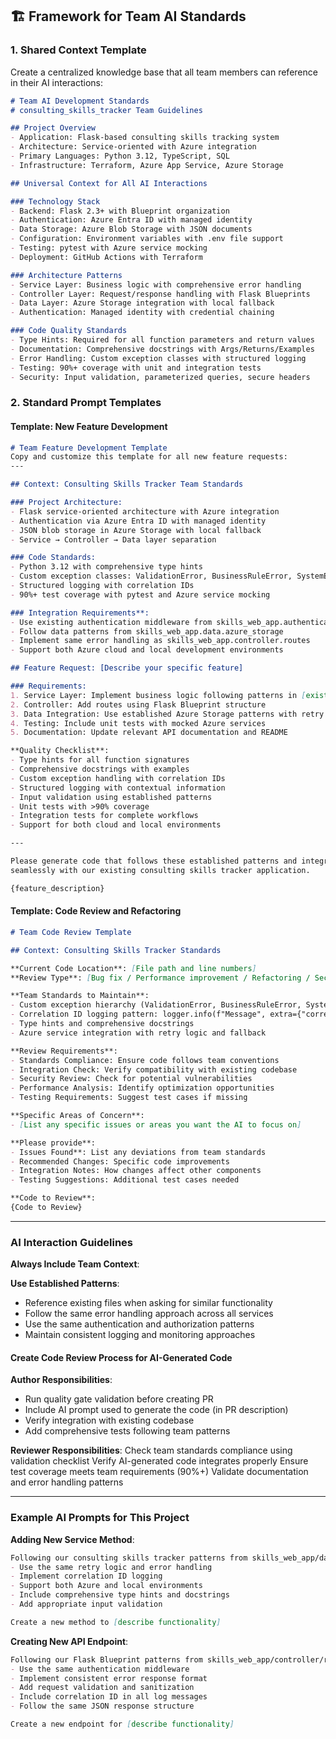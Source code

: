 ## 🏗️ Framework for Team AI Standards

### 1. Shared Context Template
Create a centralized knowledge base that all team members can reference in their AI interactions:

```markdown
# Team AI Development Standards
# consulting_skills_tracker Team Guidelines

## Project Overview
- Application: Flask-based consulting skills tracking system
- Architecture: Service-oriented with Azure integration
- Primary Languages: Python 3.12, TypeScript, SQL
- Infrastructure: Terraform, Azure App Service, Azure Storage

## Universal Context for All AI Interactions

### Technology Stack
- Backend: Flask 2.3+ with Blueprint organization
- Authentication: Azure Entra ID with managed identity
- Data Storage: Azure Blob Storage with JSON documents
- Configuration: Environment variables with .env file support
- Testing: pytest with Azure service mocking
- Deployment: GitHub Actions with Terraform

### Architecture Patterns
- Service Layer: Business logic with comprehensive error handling
- Controller Layer: Request/response handling with Flask Blueprints
- Data Layer: Azure Storage integration with local fallback
- Authentication: Managed identity with credential chaining

### Code Quality Standards
- Type Hints: Required for all function parameters and return values
- Documentation: Comprehensive docstrings with Args/Returns/Examples
- Error Handling: Custom exception classes with structured logging
- Testing: 90%+ coverage with unit and integration tests
- Security: Input validation, parameterized queries, secure headers
```

### 2. Standard Prompt Templates

#### Template: New Feature Development

```markdown
# Team Feature Development Template
Copy and customize this template for all new feature requests:
---

## Context: Consulting Skills Tracker Team Standards

### Project Architecture:
- Flask service-oriented architecture with Azure integration
- Authentication via Azure Entra ID with managed identity
- JSON blob storage in Azure Storage with local fallback
- Service → Controller → Data layer separation

### Code Standards:
- Python 3.12 with comprehensive type hints
- Custom exception classes: ValidationError, BusinessRuleError, SystemError
- Structured logging with correlation IDs
- 90%+ test coverage with pytest and Azure service mocking

### Integration Requirements**:
- Use existing authentication middleware from skills_web_app.authentication
- Follow data patterns from skills_web_app.data.azure_storage
- Implement same error handling as skills_web_app.controller.routes
- Support both Azure cloud and local development environments

## Feature Request: [Describe your specific feature]

### Requirements:
1. Service Layer: Implement business logic following patterns in [existing service file]
2. Controller: Add routes using Flask Blueprint structure
3. Data Integration: Use established Azure Storage patterns with retry logic
4. Testing: Include unit tests with mocked Azure services
5. Documentation: Update relevant API documentation and README

**Quality Checklist**:
- Type hints for all function signatures
- Comprehensive docstrings with examples
- Custom exception handling with correlation IDs
- Structured logging with contextual information
- Input validation using established patterns
- Unit tests with >90% coverage
- Integration tests for complete workflows
- Support for both cloud and local environments

---

Please generate code that follows these established patterns and integrates 
seamlessly with our existing consulting skills tracker application.

{feature_description}
```

#### Template: Code Review and Refactoring

```markdown
# Team Code Review Template

## Context: Consulting Skills Tracker Standards

**Current Code Location**: [File path and line numbers]
**Review Type**: [Bug fix / Performance improvement / Refactoring / Security enhancement]

**Team Standards to Maintain**:
- Custom exception hierarchy (ValidationError, BusinessRuleError, SystemError)
- Correlation ID logging pattern: logger.info(f"Message", extra={"correlation_id": id})
- Type hints and comprehensive docstrings
- Azure service integration with retry logic and fallback

**Review Requirements**:
- Standards Compliance: Ensure code follows team conventions
- Integration Check: Verify compatibility with existing codebase
- Security Review: Check for potential vulnerabilities
- Performance Analysis: Identify optimization opportunities
- Testing Requirements: Suggest test cases if missing

**Specific Areas of Concern**:
- [List any specific issues or areas you want the AI to focus on]

**Please provide**:
- Issues Found**: List any deviations from team standards
- Recommended Changes: Specific code improvements
- Integration Notes: How changes affect other components
- Testing Suggestions: Additional test cases needed

**Code to Review**:
{Code to Review}

```
---

### AI Interaction Guidelines

**Always Include Team Context**:

**Use Established Patterns**:
- Reference existing files when asking for similar functionality
- Follow the same error handling approach across all services
- Use the same authentication and authorization patterns
- Maintain consistent logging and monitoring approaches

#### Create Code Review Process for AI-Generated Code
**Author Responsibilities**:
- Run quality gate validation before creating PR
- Include AI prompt used to generate the code (in PR description)
- Verify integration with existing codebase
- Add comprehensive tests following team patterns

**Reviewer Responsibilities**:
Check team standards compliance using validation checklist
Verify AI-generated code integrates properly
Ensure test coverage meets team requirements (90%+)
Validate documentation and error handling patterns

---

### Example AI Prompts for This Project

**Adding New Service Method**:
```markdown
Following our consulting skills tracker patterns from skills_web_app/data/azure_storage.py:
- Use the same retry logic and error handling
- Implement correlation ID logging
- Support both Azure and local environments
- Include comprehensive type hints and docstrings
- Add appropriate input validation

Create a new method to [describe functionality]
```

**Creating New API Endpoint**:
```markdown
Following our Flask Blueprint patterns from skills_web_app/controller/routes.py:
- Use the same authentication middleware
- Implement consistent error response format  
- Add request validation and sanitization
- Include correlation ID in all log messages
- Follow the same JSON response structure

Create a new endpoint for [describe functionality]
```

